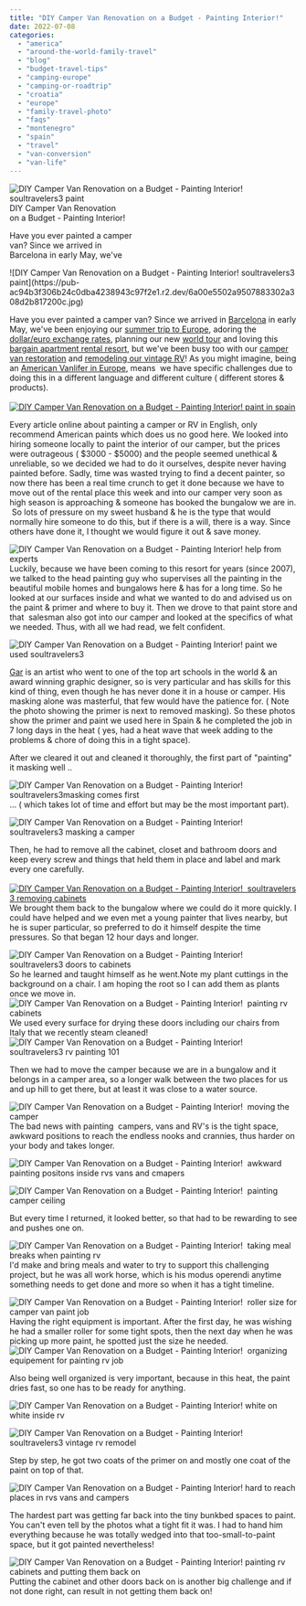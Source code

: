 ```yaml
---
title: "DIY Camper Van Renovation on a Budget - Painting Interior!"
date: 2022-07-08
categories: 
  - "america"
  - "around-the-world-family-travel"
  - "blog"
  - "budget-travel-tips"
  - "camping-europe"
  - "camping-or-roadtrip"
  - "croatia"
  - "europe"
  - "family-travel-photo"
  - "faqs"
  - "montenegro"
  - "spain"
  - "travel"
  - "van-conversion"
  - "van-life"
---
```


![DIY Camper Van Renovation on a Budget - Painting Interior!  soultravelers3 paint](https://pub-ac94b3f306b24c0dba4238943c97f2e1.r2.dev/6a00e5502a9507883302a30d401ec2200b-scaled.jpg)DIY Camper Van Renovation  
on a Budget - Painting Interior!   
  
Have you ever painted a camper  
van? Since we arrived in  
Barcelona in early May, we've 

<!--more--> ![DIY Camper Van Renovation on a Budget - Painting Interior!  soultravelers3 paint](https://pub-ac94b3f306b24c0dba4238943c97f2e1.r2.dev/6a00e5502a9507883302a308d2b817200c.jpg)  
Have you ever painted a camper van? Since we arrived in [Barcelona](http://soultravelers3new.local/2022/04/21-of-the-best-things-to-do-in-barcelona-in-2022.html#more) in early May, we've been enjoying our [summer trip to Europe](http://soultravelers3new.local/2022/04/top-tips-for-planning-a-summer-trip-to-europe-2022-cheaply.html#more), adoring the [dollar/euro exchange rates](http://soultravelers3new.local/2022/05/-eurodollar-best-year-to-visit-europe-in-decades-.html#more), planning our new [world tour](http://soultravelers3new.local/2022/03/retirement-traveling-around-the-world.html#more) and loving this [bargain apartment rental resort](http://soultravelers3new.local/2022/05/cheap-furnished-rentals-in-barcelona-beach-resort.html#more), but we've been busy too with our [camper van restoration](http://soultravelers3new.local/2022/03/camper-van-renovation-vanlife-begins-again.html#more) and [remodeling our vintage RV](http://soultravelers3new.local/2022/06/tiny-house-on-wheels-vintage-rv-remodel-.html#more)! As you might imagine, being an [American Vanlifer in Europe](http://soultravelers3new.local/2022/01/americans-van-life-in-europe-2022.html#more), means  we have specific challenges due to doing this in a different language and different culture ( different stores & products).   
[  
![DIY Camper Van Renovation on a Budget - Painting Interior!  paint in spain](https://pub-ac94b3f306b24c0dba4238943c97f2e1.r2.dev/6a00e5502a9507883302a308d2b8ff200c-1024x794-1.jpg "DIY Camper Van Renovation on a Budget - Painting Interior!  paint in spain")](https://pub-ac94b3f306b24c0dba4238943c97f2e1.r2.dev/6a00e5502a9507883302a308d2b8ff200c-1024x794-1.jpg)  
  
Every article online about painting a camper or RV in English, only recommend American paints which does us no good here. We looked into hiring someone locally to paint the interior of our camper, but the prices were outrageous ( $3000 - $5000) and the people seemed unethical & unreliable, so we decided we had to do it ourselves, despite never having painted before. Sadly, time was wasted trying to find a decent painter, so now there has been a real time crunch to get it done because we have to move out of the rental place this week and into our camper very soon as high season is approaching & someone has booked the bungalow we are in.  So lots of pressure on my sweet husband & he is the type that would normally hire someone to do this, but if there is a will, there is a way. Since others have done it, I thought we would figure it out & save money.   
  
![DIY Camper Van Renovation on a Budget - Painting Interior!  help from experts](https://pub-ac94b3f306b24c0dba4238943c97f2e1.r2.dev/6a00e5502a9507883302a30d401fce200b.jpg)  
Luckily, because we have been coming to this resort for years (since 2007), we talked to the head painting guy who supervises all the painting in the beautiful mobile homes and bungalows here & has for a long time. So he looked at our surfaces inside and what we wanted to do and advised us on the paint & primer and where to buy it. Then we drove to that paint store and that  salesman also got into our camper and looked at the specifics of what we needed. Thus, with all we had read, we felt confident.  
  
  
![DIY Camper Van Renovation on a Budget - Painting Interior!  paint we used soultravelers3](https://pub-ac94b3f306b24c0dba4238943c97f2e1.r2.dev/6a00e5502a9507883302a2eec913b8200d-scaled.jpg)  
  
[Gar](https://www.garreynadesign.com) is an artist who went to one of the top art schools in the world & an award winning graphic designer, so is very particular and has skills for this kind of thing, even though he has never done it in a house or camper. His masking alone was masterful, that few would have the patience for. ( Note the photo showing the primer is next to removed masking). So these photos show the primer and paint we used here in Spain & he completed the job in 7 long days in the heat ( yes, had a heat wave that week adding to the problems & chore of doing this in a tight space).   
  
After we cleared it out and cleaned it thoroughly, the first part of "painting" it masking well ..  
  
![DIY Camper Van Renovation  on a Budget - Painting Interior!  soultravelers3masking comes first ](https://pub-ac94b3f306b24c0dba4238943c97f2e1.r2.dev/6a00e5502a9507883302a2eec91865200d.jpg)  
... ( which takes lot of time and effort but may be the most important part).  
  
![DIY Camper Van Renovation on a Budget - Painting Interior!  soultravelers3 masking a camper](https://pub-ac94b3f306b24c0dba4238943c97f2e1.r2.dev/6a00e5502a9507883302a308d31058200c.jpg)  
  
Then, he had to remove all the cabinet, closet and bathroom doors and keep every screw and things that held them in place and label and mark every one carefully.   
[  
![DIY Camper Van Renovation  on a Budget - Painting Interior!  soultravelers 3 removing cabinets](https://pub-ac94b3f306b24c0dba4238943c97f2e1.r2.dev/6a00e5502a9507883302a30d407a15200b-150x150-1.jpg "DIY Camper Van Renovation  on a Budget - Painting Interior!  soultravelers 3 removing cabinets")](https://pub-ac94b3f306b24c0dba4238943c97f2e1.r2.dev/6a00e5502a9507883302a30d407a15200b-150x150-1.jpg)  
We brought them back to the bungalow where we could do it more quickly. I could have helped and we even met a young painter that lives nearby, but he is super particular, so preferred to do it himself despite the time pressures. So that began 12 hour days and longer.   
  
![DIY Camper Van Renovation  on
a Budget - Painting Interior!  soultravelers3 doors to cabinets](https://pub-ac94b3f306b24c0dba4238943c97f2e1.r2.dev/6a00e5502a9507883302a308d310ec200c.jpg)  
So he learned and taught himself as he went.Note my plant cuttings in the background on a chair. I am hoping the root so I can add them as plants once we move in.   
![DIY Camper Van Renovation  on a Budget - Painting Interior!  painting rv cabinets ](https://pub-ac94b3f306b24c0dba4238943c97f2e1.r2.dev/6a00e5502a9507883302a2eec91be0200d.jpg)  
We used every surface for drying these doors including our chairs from Italy that we recently steam cleaned!  
![DIY Camper Van Renovation on a Budget - Painting Interior!  soultravelers3 rv painting 101](https://pub-ac94b3f306b24c0dba4238943c97f2e1.r2.dev/6a00e5502a9507883302a308d3142f200c.jpg)  
  
Then we had to move the camper because we are in a bungalow and it belongs in a camper area, so a longer walk between the two places for us and up hill to get there, but at least it was close to a water source.   
  
![DIY Camper Van Renovation  on a Budget - Painting Interior!  moving the camper ](https://pub-ac94b3f306b24c0dba4238943c97f2e1.r2.dev/6a00e5502a9507883302a308d31175200c.jpg)  
The bad news with painting  campers, vans and RV's is the tight space, awkward positions to reach the endless nooks and crannies, thus harder on your body and takes longer.   
  
![DIY Camper Van Renovation  on a Budget - Painting Interior!  awkward painting positons inside rvs vans and cmapers](https://pub-ac94b3f306b24c0dba4238943c97f2e1.r2.dev/6a00e5502a9507883302a30d407de1200b.jpg)  
  
![DIY Camper Van Renovation  on a Budget - Painting Interior!  painting camper ceiling ](https://pub-ac94b3f306b24c0dba4238943c97f2e1.r2.dev/6a00e5502a9507883302a2eec91d36200d.jpg)  
  
But every time I returned, it looked better, so that had to be rewarding to see and pushes one on.   
  
![DIY Camper Van Renovation  on a Budget - Painting Interior!  taking meal breaks when painting rv ](https://pub-ac94b3f306b24c0dba4238943c97f2e1.r2.dev/6a00e5502a9507883302a308d314d8200c.jpg)  
I'd make and bring meals and water to try to support this challenging project, but he was all work horse, which is his modus operendi anytime something needs to get done and more so when it has a tight timeline.   
  
![DIY Camper Van Renovation  on a Budget - Painting Interior!  roller size for camper van paint job](https://pub-ac94b3f306b24c0dba4238943c97f2e1.r2.dev/6a00e5502a9507883302a308d314f3200c.jpg)  
Having the right equipment is important. After the first day, he was wishing he had a smaller roller for some tight spots, then the next day when he was picking up more paint, he spotted just the size he needed.   
![DIY Camper Van Renovation  on a Budget - Painting Interior!  organizing equipement for painting rv job](https://pub-ac94b3f306b24c0dba4238943c97f2e1.r2.dev/6a00e5502a9507883302a308d3151f200c.jpg)  
  
Also being well organized is very important, because in this heat, the paint dries fast, so one has to be ready for anything.  
  
![DIY Camper Van Renovation on a Budget - Painting Interior!  white on white inside rv](https://pub-ac94b3f306b24c0dba4238943c97f2e1.r2.dev/6a00e5502a9507883302a30d407fb2200b.jpg)  
  
  
![DIY Camper Van Renovation on a Budget - Painting Interior!  soultravelers3 vintage rv remodel ](https://pub-ac94b3f306b24c0dba4238943c97f2e1.r2.dev/6a00e5502a9507883302a30d408086200b.jpg)  
  
Step by step, he got two coats of the primer on and mostly one coat of the paint on top of that.   
  
![DIY Camper Van Renovation on a Budget - Painting Interior! hard to reach places in rvs vans and campers](https://pub-ac94b3f306b24c0dba4238943c97f2e1.r2.dev/6a00e5502a9507883302a2eec9220a200d.jpg)  
  
The hardest part was getting far back into the tiny bunkbed spaces to paint. You can't even tell by the photos what a tight fit it was. I had to hand him everything because he was totally wedged into that too-small-to-paint space, but it got painted nevertheless!   
  
![DIY Camper Van Renovation on a Budget - Painting Interior! painting rv  cabinets and putting them back on](https://pub-ac94b3f306b24c0dba4238943c97f2e1.r2.dev/6a00e5502a9507883302a2eec92230200d.jpg)  
Putting the cabinet and other doors back on is another big challenge and if not done right, can result in not getting them back on!
